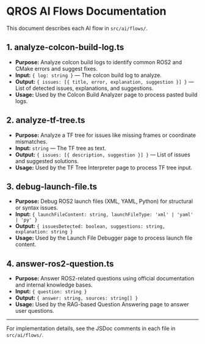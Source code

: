 # QROS AI Flows Documentation

This document describes each AI flow in `src/ai/flows/`.

## 1. analyze-colcon-build-log.ts
- **Purpose:** Analyze colcon build logs to identify common ROS2 and CMake errors and suggest fixes.
- **Input:** `{ log: string }` — The colcon build log to analyze.
- **Output:** `{ issues: [{ title, error, explanation, suggestion }] }` — List of detected issues, explanations, and suggestions.
- **Usage:** Used by the Colcon Build Analyzer page to process pasted build logs.

## 2. analyze-tf-tree.ts
- **Purpose:** Analyze a TF tree for issues like missing frames or coordinate mismatches.
- **Input:** `string` — The TF tree as text.
- **Output:** `{ issues: [{ description, suggestion }] }` — List of issues and suggested solutions.
- **Usage:** Used by the TF Tree Interpreter page to process TF tree input.

## 3. debug-launch-file.ts
- **Purpose:** Debug ROS2 launch files (XML, YAML, Python) for structural or syntax issues.
- **Input:** `{ launchFileContent: string, launchFileType: 'xml' | 'yaml' | 'py' }`
- **Output:** `{ issuesDetected: boolean, suggestions: string, explanation: string }`
- **Usage:** Used by the Launch File Debugger page to process launch file content.

## 4. answer-ros2-question.ts
- **Purpose:** Answer ROS2-related questions using official documentation and internal knowledge bases.
- **Input:** `{ question: string }`
- **Output:** `{ answer: string, sources: string[] }`
- **Usage:** Used by the RAG-based Question Answering page to answer user questions.

---

For implementation details, see the JSDoc comments in each file in `src/ai/flows/`. 